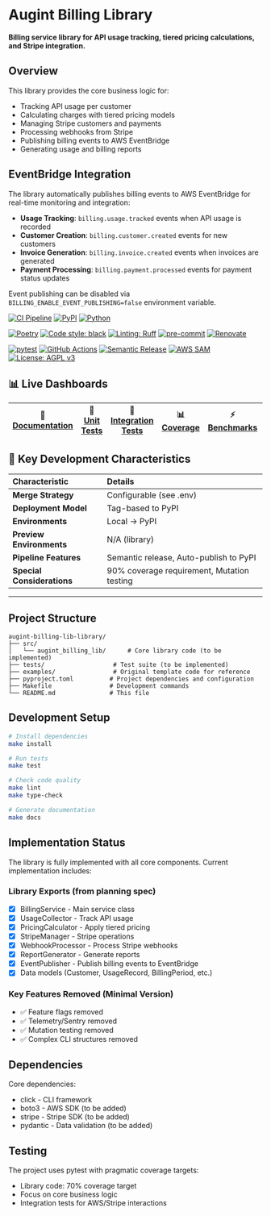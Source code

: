 # Augint Billing Library

**Billing service library for API usage tracking, tiered pricing calculations, and Stripe integration.**

## Overview

This library provides the core business logic for:
- Tracking API usage per customer
- Calculating charges with tiered pricing models  
- Managing Stripe customers and payments
- Processing webhooks from Stripe
- Publishing billing events to AWS EventBridge
- Generating usage and billing reports

## EventBridge Integration

The library automatically publishes billing events to AWS EventBridge for real-time monitoring and integration:

- **Usage Tracking**: `billing.usage.tracked` events when API usage is recorded
- **Customer Creation**: `billing.customer.created` events for new customers  
- **Invoice Generation**: `billing.invoice.created` events when invoices are generated
- **Payment Processing**: `billing.payment.processed` events for payment status updates

Event publishing can be disabled via `BILLING_ENABLE_EVENT_PUBLISHING=false` environment variable.

[![CI Pipeline](https://github.com/svange/augint-billing-lib/actions/workflows/pipeline.yaml/badge.svg?branch=main)](https://github.com/svange/augint-billing-lib/actions/workflows/pipeline.yaml)
[![PyPI](https://img.shields.io/pypi/v/augint-billing-lib?style=flat-square)](https://pypi.org/project/augint-billing-lib/)
[![Python](https://img.shields.io/badge/python-3.9+-blue.svg?style=flat-square)](https://www.python.org/downloads/)

[![Poetry](https://img.shields.io/badge/dependency%20manager-poetry-blue?style=flat-square)](https://python-poetry.org/)
[![Code style: black](https://img.shields.io/badge/code%20style-black-000000.svg?style=flat-square)](https://github.com/psf/black)
[![Linting: Ruff](https://img.shields.io/endpoint?url=https://raw.githubusercontent.com/astral-sh/ruff/main/assets/badge/v2.json&style=flat-square)](https://github.com/astral-sh/ruff)
[![pre-commit](https://img.shields.io/badge/pre--commit-enabled-brightgreen?style=flat-square&logo=pre-commit)](https://github.com/pre-commit/pre-commit)
[![Renovate](https://img.shields.io/badge/renovate-enabled-blue?style=flat-square&logo=renovatebot)](https://renovatebot.com)

[![pytest](https://img.shields.io/badge/testing-pytest-green?style=flat-square&logo=pytest)](https://pytest.org/)
[![GitHub Actions](https://img.shields.io/badge/CI-GitHub%20Actions-blue?style=flat-square&logo=github-actions)](https://github.com/features/actions)
[![Semantic Release](https://img.shields.io/badge/release-semantic--release-e10079?style=flat-square&logo=semantic-release)](https://github.com/semantic-release/semantic-release)
[![AWS SAM](https://img.shields.io/badge/Infrastructure-AWS%20SAM-orange?style=flat-square&logo=amazon-aws)](https://aws.amazon.com/serverless/sam/)
[![License: AGPL v3](https://img.shields.io/badge/License-AGPL%20v3-blue.svg?style=flat-square)](https://www.gnu.org/licenses/agpl-3.0)


## 📊 Live Dashboards

| 📖 **[Documentation](https://svange.github.io/augint-billing-lib)** | 🧪 **[Unit Tests](https://svange.github.io/augint-billing-lib/unit-test-report.html)** | 🔬 **[Integration Tests](https://svange.github.io/augint-billing-lib/integration-test-report.html)** | 📊 **[Coverage](https://svange.github.io/augint-billing-lib/htmlcov/index.html)** | ⚡ **[Benchmarks](https://svange.github.io/augint-billing-lib/benchmark-report.html)** | 🔒 **[Security](https://svange.github.io/augint-billing-lib/security-reports.html)** | ⚖️ **[Compliance](https://svange.github.io/augint-billing-lib/license-compatibility.html)** |
|:-:|:-:|:-:|:-:|:-:|:-:|:-:|


## 🔑 Key Development Characteristics

| Characteristic | Details |
|:--------------|:--------|
| **Merge Strategy** | Configurable (see .env) |
| **Deployment Model** | Tag-based to PyPI |
| **Environments** | Local → PyPI |
| **Preview Environments** | N/A (library) |
| **Pipeline Features** | Semantic release, Auto-publish to PyPI |
| **Special Considerations** | 90% coverage requirement, Mutation testing |

---




## Project Structure

```
augint-billing-lib-library/
├── src/
│   └── augint_billing_lib/      # Core library code (to be implemented)
├── tests/                   # Test suite (to be implemented)
├── examples/                # Original template code for reference
├── pyproject.toml          # Project dependencies and configuration
├── Makefile                # Development commands
└── README.md               # This file
```

## Development Setup

```bash
# Install dependencies
make install

# Run tests
make test

# Check code quality
make lint
make type-check

# Generate documentation
make docs
```

## Implementation Status

The library is fully implemented with all core components. Current implementation includes:

### Library Exports (from planning spec)
- [x] BillingService - Main service class
- [x] UsageCollector - Track API usage
- [x] PricingCalculator - Apply tiered pricing
- [x] StripeManager - Stripe operations
- [x] WebhookProcessor - Process Stripe webhooks
- [x] ReportGenerator - Generate reports
- [x] EventPublisher - Publish billing events to EventBridge
- [x] Data models (Customer, UsageRecord, BillingPeriod, etc.)

### Key Features Removed (Minimal Version)
- ✅ Feature flags removed
- ✅ Telemetry/Sentry removed
- ✅ Mutation testing removed  
- ✅ Complex CLI structures removed

## Dependencies

Core dependencies:
- click - CLI framework
- boto3 - AWS SDK (to be added)
- stripe - Stripe SDK (to be added)
- pydantic - Data validation (to be added)

## Testing

The project uses pytest with pragmatic coverage targets:
- Library code: 70% coverage target
- Focus on core business logic
- Integration tests for AWS/Stripe interactions
